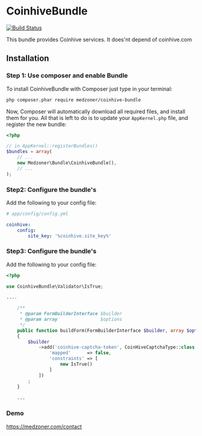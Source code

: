 # CoinhiveBundle

[![Build Status](https://api.travis-ci.org/Medzoner/CoinhiveBundle.svg)](https://travis-ci.org/medzoner/CoinhiveBundle)

This bundle provides Coinhive services. It does'nt depend of coinhive.com

## Installation

### Step 1: Use composer and enable Bundle

To install CoinhiveBundle with Composer just type in your terminal:

```bash
php composer.phar require medzoner/coinhive-bundle
```

Now, Composer will automatically download all required files, and install them
for you. All that is left to do is to update your ``AppKernel.php`` file, and
register the new bundle:

```php
<?php

// in AppKernel::registerBundles()
$bundles = array(
    // ...
    new Medzoner\Bundle\CoinhiveBundle(),
    // ...
);
```

### Step2: Configure the bundle's

Add the following to your config file:

``` yaml
# app/config/config.yml

coinhive:
    config:
        site_key: '%coinhive.site_key%'
```

### Step3: Configure the bundle's

Add the following to your config file:

``` php
<?php

use CoinhiveBundle\Validator\IsTrue;

....

    /**
     * @param FormBuilderInterface $builder
     * @param array                $options
     */
    public function buildForm(FormBuilderInterface $builder, array $options)
    {
        $builder
            ->add('coinhive-captcha-token', CoinHiveCaptchaType::class, [
                'mapped'      => false,
                'constraints' => [
                    new IsTrue()
                ]
            ])
        ;
    }
    
    ...
```

### Demo

https://medzoner.com/contact
